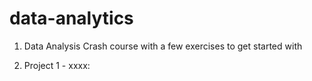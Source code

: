 # data-analytics


1. Data Analysis Crash course with a few exercises to get started with


2. Project 1 - xxxx:
